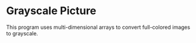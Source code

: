 # Grayscale Picture

This program uses multi-dimensional arrays to convert full-colored images to grayscale.
